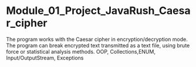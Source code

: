 # Module_01_Project_JavaRush_Caesar_cipher

The program works with the Caesar cipher in encryption/decryption mode. The program can break encrypted text transmitted as a text file, using brute force or statistical analysis methods. OOP, Collections,ENUM, Input/OutputStream, Exceptions
